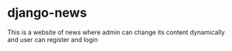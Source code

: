 # django-news
This is a website of news where admin can change its content dynamically and user can register and login
